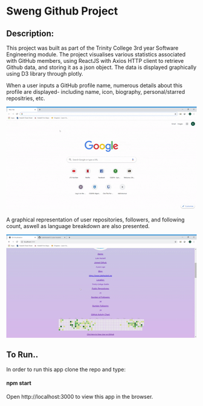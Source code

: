 <h1>Sweng Github Project</h1>
  
<h2>Description:</h2>
  
This project was built as part of the Trinity College 3rd year Software Engineering module. The project visualises various statistics associated with GitHub members, using ReactJS with Axios HTTP client to retrieve Github data, and storing it as a json object. The data is displayed graphically using D3 library through plotly.

When a user inputs a GitHub profile name, numerous details about this profile are displayed- including name, icon, biography, personal/starred repositries, etc.

![exampleGif](docs/ezgif.com-optimize.gif)

A graphical representation of user repositories, followers, and following count, aswell as language breakdown are also presented.

![exampleGif](docs/ezgif.com-video-to-gif.gif)

<h2>To Run..</h2>
  
In order to run this app clone the repo and type:

<h4>  npm start </h4>

Open http://localhost:3000 to view this app in the browser.

